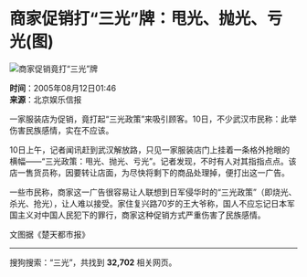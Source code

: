 # 商家促销打“三光”牌：甩光、抛光、亏光(图)

![商家促销竟打“三光”牌](https://photocdn.sohu.com/20050812/Img226644895.jpg)

**时间**：2005年08月12日01:46  
**来源**：北京娱乐信报  

一家服装店为促销，竟打起“三光政策”来吸引顾客。10日，不少武汉市民称：此举伤害民族感情，实在不应该。

10日上午，记者闻讯赶到武汉解放路，只见一家服装店门上挂着一条格外抢眼的横幅——“三光政策：甩光、抛光、亏光”。记者发现，不时有人对其指指点点。该店一售货员称，因要转让店面，为尽快将剩下的商品处理掉，便打出这一广告。

一些市民称，商家这一广告很容易让人联想到日军侵华时的“三光政策”（即烧光、杀光、抢光），让人难以接受。家住复兴路70岁的王大爷称，国人不应忘记日本军国主义对中国人民犯下的罪行，商家这种促销方式严重伤害了民族感情。

文图据《楚天都市报》

---

搜狗搜索：“三光”，共找到 **32,702** 相关网页。
<!-- tcd_original_link http://news.sohu.com/20050812/n226644894.shtml -->
